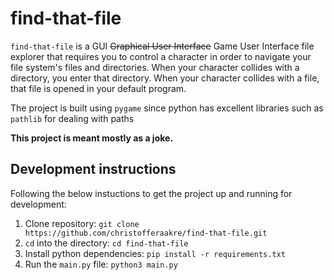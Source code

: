 # find-that-file
`find-that-file` is a GUI ~~Graphical User Interface~~
Game User Interface file explorer that requires you to control
a character in order to navigate your file system's files and directories.
When your character collides with a directory, you enter that directory.
When your character collides with a file, that file is opened in your
default program.

The project is built using `pygame` since python has excellent libraries
such as `pathlib` for dealing with paths

**This project is meant mostly as a joke.**

## Development instructions
Following the below instuctions to get the project up and running
for development:
1. Clone repository: `git clone https://github.com/christofferaakre/find-that-file.git`
2. `cd` into the directory: `cd find-that-file`
3. Install python dependencies: `pip install -r requirements.txt`
4. Run the `main.py` file: `python3 main.py`
